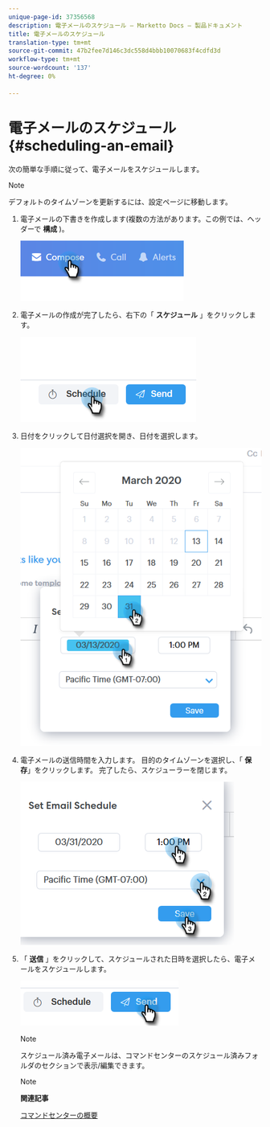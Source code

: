 ```yaml
---
unique-page-id: 37356568
description: 電子メールのスケジュール — Marketto Docs — 製品ドキュメント
title: 電子メールのスケジュール
translation-type: tm+mt
source-git-commit: 47b2fee7d146c3dc558d4bbb10070683f4cdfd3d
workflow-type: tm+mt
source-wordcount: '137'
ht-degree: 0%

---
```



# 電子メールのスケジュール {#scheduling-an-email}

次の簡単な手順に従って、電子メールをスケジュールします。

>[!NOTE]
>
>デフォルトのタイムゾーンを更新するには、設定ページに移動します。

1. 電子メールの下書きを作成します(複数の方法があります。この例では、ヘッダーで **構成** )。

   ![](assets/one-1.png)

1. 電子メールの作成が完了したら、右下の「 **スケジュール** 」をクリックします。

   ![](assets/two-1.png)

1. 日付をクリックして日付選択を開き、日付を選択します。

   ![](assets/three-1.png)

1. 電子メールの送信時間を入力します。 目的のタイムゾーンを選択し、「 **保存**」をクリックします。 完了したら、スケジューラーを閉じます。

   ![](assets/four-1.png)

1. 「 **送信** 」をクリックして、スケジュールされた日時を選択したら、電子メールをスケジュールします。

   ![](assets/five-1.png)

   >[!NOTE]
   >
   >スケジュール済み電子メールは、コマンドセンターのスケジュール済みフォルダのセクションで表示/編集できます。

   >[!NOTE]
   >
   >**関連記事**
   >
   >
   >[コマンドセンターの概要](http://docs.marketo.com/x/kgDb)

